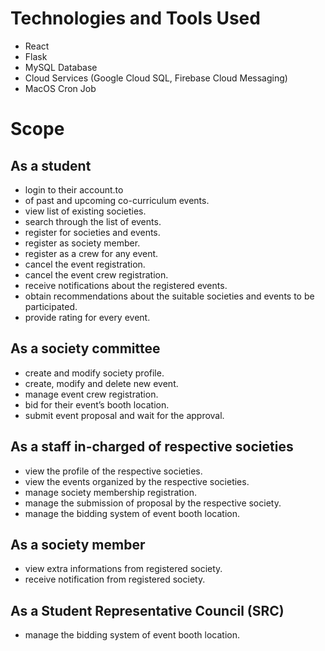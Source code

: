 # Technologies and Tools Used
* React
* Flask
* MySQL Database
* Cloud Services (Google Cloud SQL, Firebase Cloud Messaging)
* MacOS Cron Job 

# Scope

## As a student 
* login to their account.to
* of past and upcoming co-curriculum events.
* view list of existing societies.
* search through the list of events. 
* register for societies and events.
* register as society member.
* register as a crew for any event.
* cancel the event registration. 
* cancel the event crew registration. 
* receive notifications about the registered events.
* obtain recommendations about the suitable societies and events to be participated. 
* provide rating for every event.

## As a society committee
* create and modify society profile.
* create, modify and delete new event.
* manage event crew registration.
* bid for their event’s booth location.
* submit event proposal and wait for the approval. 

## As a staff in-charged of respective societies
* view the profile of the respective societies.
* view the events organized by the respective societies. 
* manage society membership registration.
* manage the submission of proposal by the respective society. 
* manage the bidding system of event booth location.

## As a society member
* view extra informations from registered society. 
* receive notification from registered society. 

## As a Student Representative Council (SRC)
* manage the bidding system of event booth location.
